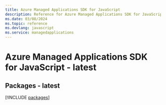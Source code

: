 ```yaml
---
title: Azure Managed Applications SDK for JavaScript
description: Reference for Azure Managed Applications SDK for JavaScript
ms.date: 03/08/2024
ms.topic: reference
ms.devlang: javascript
ms.service: managedapplications
---
```

# Azure Managed Applications SDK for JavaScript - latest
## Packages - latest
[!INCLUDE [packages](managed-applications-index.md)]